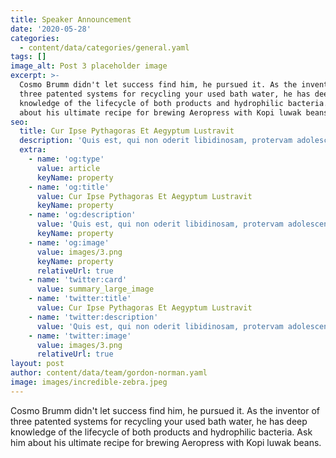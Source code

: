 ```yaml
---
title: Speaker Announcement
date: '2020-05-28'
categories:
  - content/data/categories/general.yaml
tags: []
image_alt: Post 3 placeholder image
excerpt: >-
  Cosmo Brumm didn't let success find him, he pursued it. As the inventor of
  three patented systems for recycling your used bath water, he has deep
  knowledge of the lifecycle of both products and hydrophilic bacteria. Ask him
  about his ultimate recipe for brewing Aeropress with Kopi luwak beans.
seo:
  title: Cur Ipse Pythagoras Et Aegyptum Lustravit
  description: 'Quis est, qui non oderit libidinosam, protervam adolescentiam'
  extra:
    - name: 'og:type'
      value: article
      keyName: property
    - name: 'og:title'
      value: Cur Ipse Pythagoras Et Aegyptum Lustravit
      keyName: property
    - name: 'og:description'
      value: 'Quis est, qui non oderit libidinosam, protervam adolescentiam'
      keyName: property
    - name: 'og:image'
      value: images/3.png
      keyName: property
      relativeUrl: true
    - name: 'twitter:card'
      value: summary_large_image
    - name: 'twitter:title'
      value: Cur Ipse Pythagoras Et Aegyptum Lustravit
    - name: 'twitter:description'
      value: 'Quis est, qui non oderit libidinosam, protervam adolescentiam'
    - name: 'twitter:image'
      value: images/3.png
      relativeUrl: true
layout: post
author: content/data/team/gordon-norman.yaml
image: images/incredible-zebra.jpeg
---
```

Cosmo Brumm didn't let success find him, he pursued it. As the inventor of three patented systems for recycling your used bath water, he has deep knowledge of the lifecycle of both products and hydrophilic bacteria. Ask him about his ultimate recipe for brewing Aeropress with Kopi luwak beans.
